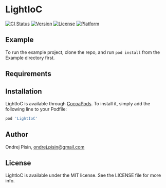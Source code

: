 # LightIoC

[![CI Status](https://img.shields.io/travis/PisinO/LightIoC.svg?style=flat)](https://travis-ci.org/PisinO/LightIoC)
[![Version](https://img.shields.io/cocoapods/v/LightIoC.svg?style=flat)](https://cocoapods.org/pods/LightIoC)
[![License](https://img.shields.io/cocoapods/l/LightIoC.svg?style=flat)](https://cocoapods.org/pods/LightIoC)
[![Platform](https://img.shields.io/cocoapods/p/LightIoC.svg?style=flat)](https://cocoapods.org/pods/LightIoC)

## Example

To run the example project, clone the repo, and run `pod install` from the Example directory first.

## Requirements

## Installation

LightIoC is available through [CocoaPods](https://cocoapods.org). To install
it, simply add the following line to your Podfile:

```ruby
pod 'LightIoC'
```

## Author

Ondrej Pisin, ondrej.pisin@gmail.com

## License

LightIoC is available under the MIT license. See the LICENSE file for more info.
